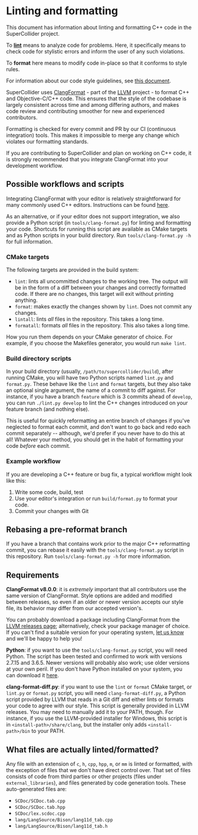 Linting and formatting
======================

This document has information about linting and formatting C++ code in the SuperCollider project.

To [**lint**](https://en.wikipedia.org/wiki/Lint_%28software%29) means to analyze code for problems.
Here, it specifically means to check code for stylistic errors and inform the user of any such
violations.

To **format** here means to modify code in-place so that it conforms to style rules.

For information about our code style guidelines, see [this
document](https://github.com/supercollider/supercollider/wiki/%5BWIP%5D-C---Code-Style-Guidelines).

SuperCollider uses [ClangFormat](https://clang.llvm.org/docs/ClangFormat.html) - part of the
[LLVM](http://llvm.org/) project - to format C++ and Objective-C/C++ code. This ensures that the
style of the codebase is largely consistent across time and among differing authors, and makes code
review and contributing smoother for new and experienced contributors.

Formatting is checked for every commit and PR by our CI (continuous integration) tools. This makes
it impossible to merge any change which violates our formatting standards.

If you are contributing to SuperCollider and plan on working on C++ code, it is strongly recommended
that you integrate ClangFormat into your development workflow.

Possible workflows and scripts
------------------------------

Integrating ClangFormat with your editor is relatively straightforward for many commonly used
C++ editors. Instructions can be found [here](https://clang.llvm.org/docs/ClangFormat.html).

As an alternative, or if your editor does not support integration, we also provide a Python script
(in `tools/clang-format.py`) for linting and formatting your code. Shortcuts for running this script
are available as CMake targets and as Python scripts in your build directory. Run
`tools/clang-format.py -h` for full information.

### CMake targets

The following targets are provided in the build system:

- `lint`: lints all uncommitted changes to the working tree. The output will be in the form of a
  diff between your changes and correctly formatted code. If there are no changes, this target will
  exit without printing anything.
- `format`: makes exactly the changes shown by `lint`. Does not commit any changes.
- `lintall`: lints *all* files in the repository. This takes a long time.
- `formatall`: formats *all* files in the repository. This also takes a long time.

How you run them depends on your CMake generator of choice. For example, if you choose the Makefiles
generator, you would run `make lint`.

### Build directory scripts

In your build directory (usually, `/path/to/supercollider/build`), after running CMake, you will
have two Python scripts named `lint.py` and `format.py`. These behave like the `lint` and `format`
targets, but they also take an optional single argument, the name of a commit to diff against. For
instance, if you have a branch `feature` which is 3 commits ahead of `develop`, you can run
`./lint.py develop` to lint the C++ changes introduced on your feature branch (and nothing else).

This is useful for quickly reformatting an entire branch of changes if you've neglected to format
each commit, and don't want to go back and redo each commit separately -- although, we'd prefer if
you never have to do this at all! Whatever your method, you should get in the habit of formatting
your code *before* each commit.

### Example workflow

If you are developing a C++ feature or bug fix, a typical workflow might look like this:

1. Write some code, build, test
2. Use your editor's integration or run `build/format.py` to format your code.
3. Commit your changes with Git

Rebasing a pre-reformat branch
------------------------------

If you have a branch that contains work prior to the major C++ reformatting commit, you can rebase
it easily with the `tools/clang-format.py` script in this repository. Run `tools/clang-format.py -h`
for more information.

Requirements
------------

**ClangFormat v8.0.0**: it is *extremely* important that all contributors use the same version of
ClangFormat. Style options are added and modified between releases, so even if an older or newer
version accepts our style file, its behavior may differ from our accepted version's.

You can probably download a package including ClangFormat from the [LLVM releases
page](https://releases.llvm.org/download.html); alternatively, check your package manager of choice.
If you can't find a suitable version for your operating system, [let us
know](https://github.com/supercollider/supercollider/blob/develop/README.md#discuss) and we'll be
happy to help you!

**Python**: if you want to use the `tools/clang-format.py` script, you will need Python. The script
has been tested and confirmed to work with versions 2.7.15 and 3.6.5. Newer versions will probably
also work; use older versions at your own peril. If you don't have Python installed on your system,
you can download it [here](https://www.python.org/downloads/).

**clang-format-diff.py**: if you want to use the `lint` or `format` CMake target, or `lint.py` or
`format.py` script, you will need `clang-format-diff.py`, a Python script provided by LLVM that
reads in a Git diff and either lints or formats your code to agree with our style. This script is
generally provided in LLVM releases. You may need to manually add it to your PATH, though. For
instance, if you use the LLVM-provided installer for Windows, this script is in
`<install-path>/share/clang`, but the installer only adds `<install-path>/bin` to your PATH.

What files are actually linted/formatted?
-----------------------------------------

Any file with an extension of `c`, `h`, `cpp`, `hpp`, `m`, or `mm` is linted or formatted, with the
exception of files that we don't have direct control over. That set of files consists of code from
third parties or other projects (files under `external_libraries`), and files generated by code
generation tools. These auto-generated files are:

- `SCDoc/SCDoc.tab.cpp`
- `SCDoc/SCDoc.tab.hpp`
- `SCDoc/lex.scdoc.cpp`
- `lang/LangSource/Bison/lang11d_tab.cpp`
- `lang/LangSource/Bison/lang11d_tab.h`